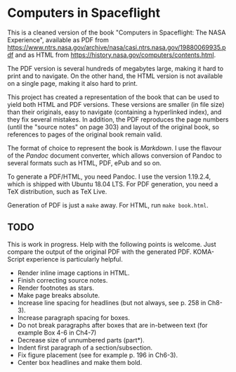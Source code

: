 # Computers in Spaceflight

This is a cleaned version of the book
"Computers in Spaceflight: The NASA Experience",
available as PDF from
<https://www.ntrs.nasa.gov/archive/nasa/casi.ntrs.nasa.gov/19880069935.pdf>
and as HTML from
<https://history.nasa.gov/computers/contents.html>.

The PDF version is several hundreds of megabytes large,
making it hard to print and to navigate.
On the other hand, the HTML version is not available on a single page,
making it also hard to print.

This project has created a representation of the book
that can be used to yield both HTML and PDF versions.
These versions are smaller (in file size) than their originals,
easy to navigate (containing a hyperlinked index), and
they fix several mistakes.
In addition, the PDF reproduces the page numbers
(until the "source notes" on page 303) and layout of the original book,
so references to pages of the original book remain valid.

The format of choice to represent the book is *Markdown*.
I use the flavour of the *Pandoc* document converter,
which allows conversion of Pandoc to several formats such as
HTML, PDF, ePub and so on.

To generate a PDF/HTML, you need Pandoc.
I use the version 1.19.2.4, which is shipped with Ubuntu 18.04 LTS.
For PDF generation, you need a TeX distribution, such as TeX Live.

Generation of PDF is just a `make` away.
For HTML, run `make book.html`.


## TODO

This is work in progress. Help with the following points is welcome.
Just compare the output of the original PDF with the generated PDF.
KOMA-Script experience is particularly helpful.

* Render inline image captions in HTML.
* Finish correcting source notes.
* Render footnotes as stars.
* Make page breaks absolute.
* Increase line spacing for headlines (but not always, see p. 258 in Ch8-3).
* Increase paragraph spacing for boxes.
* Do not break paragraphs after boxes that are in-between text
  (for example Box 4-6 in Ch4-7)
* Decrease size of unnumbered parts (part*).
* Indent first paragraph of a section/subsection.
* Fix figure placement (see for example p. 196 in Ch6-3).
* Center box headlines and make them bold.
